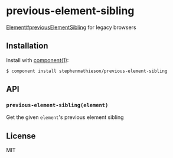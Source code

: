 
# previous-element-sibling

  [Element#previousElementSibling](https://developer.mozilla.org/en-US/docs/Web/API/ElementTraversal.previousElementSibling?redirect=no) for legacy browsers

## Installation

  Install with [component(1)](http://component.io):

    $ component install stephenmathieson/previous-element-sibling

## API

### `previous-element-sibling(element)`

  Get the given `element`'s previous element sibling

## License

  MIT
